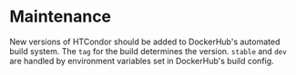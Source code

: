 # Maintenance

New versions of HTCondor should be added to DockerHub's automated build system.
The `tag` for the build determines the version.
`stable` and `dev` are handled by environment variables set in DockerHub's build config.
